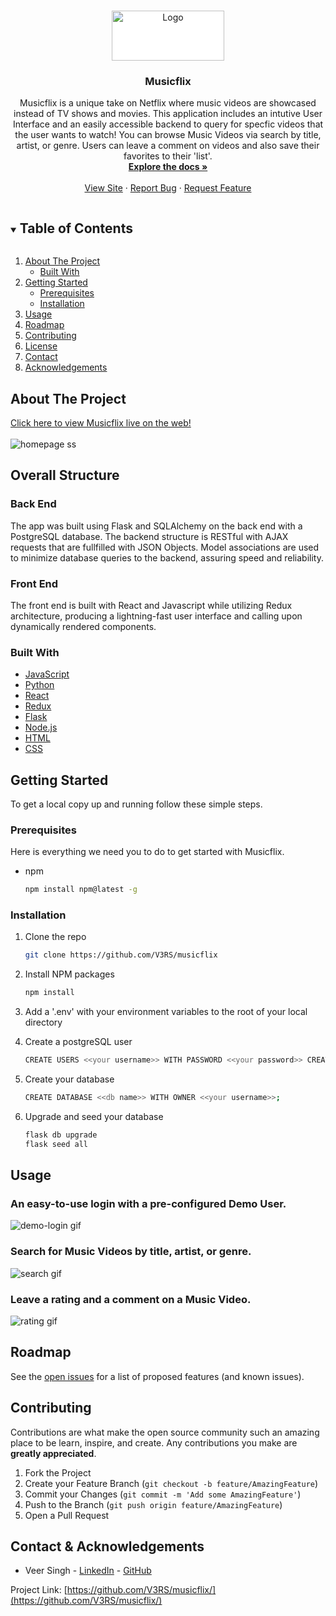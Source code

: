 <!-- PROJECT SHIELD -->
<!--
*** Im using markdown "reference style" links for readability.
*** Reference links are enclosed in brackets [ ] instead of parentheses ( ).
*** See the bottom of this document for the declaration of the reference variables
*** for contributors-url, forks-url, etc. This is an optional, concise syntax you may use.
*** https://www.markdownguide.org/basic-syntax/#reference-style-links
test
-->

<!-- PROJECT LOGO -->
<br />
<p align="center">
  <a href="https://github.com/V3RS/musicflix">
    <img src="https://musicflix.s3.us-east-2.amazonaws.com/logo.png" alt="Logo" width="180" height="80" style="background-color:white">
  </a>

  <h3 align="center">Musicflix</h3>

  <p align="center">
    Musicflix is a unique take on Netflix where music videos are showcased instead of TV shows and movies. This application includes an intutive User Interface and an easily accessible backend to query for specfic videos that the user wants to watch! You can browse Music Videos via search by title, artist, or genre. Users can leave a comment on videos and also save their favorites to their 'list'.
    <br />
    <a href="https://github.com/V3RS/musicflix/wiki"><strong>Explore the docs »</strong></a>
    <br />
    <br />
    <a href="https://musicflix-app.herokuapp.com/">View Site</a>
    ·
    <a href="https://github.com/V3RS/musicflix/issues">Report Bug</a>
    ·
    <a href="https://github.com/V3RS/musicflix/issues">Request Feature</a>
  </p>
</p>

<!-- TABLE OF CONTENTS -->
<details open="open">
  <summary><h2 style="display: inline-block">Table of Contents</h2></summary>
  <ol>
    <li>
      <a href="#about-the-project">About The Project</a>
      <ul>
        <li><a href="#built-with">Built With</a></li>
      </ul>
    </li>
    <li>
      <a href="#getting-started">Getting Started</a>
      <ul>
        <li><a href="#prerequisites">Prerequisites</a></li>
        <li><a href="#installation">Installation</a></li>
      </ul>
    </li>
    <li><a href="#usage">Usage</a></li>
    <li><a href="#roadmap">Roadmap</a></li>
    <li><a href="#contributing">Contributing</a></li>
    <li><a href="#license">License</a></li>
    <li><a href="#contact">Contact</a></li>
    <li><a href="#acknowledgements">Acknowledgements</a></li>
  </ol>
</details>

<!-- ABOUT THE PROJECT -->

## About The Project

[Click here to view Musicflix live on the web!](https://musicflix-app.herokuapp.com/)
<br>
</br>
<img src="https://musicflix.s3.us-east-2.amazonaws.com/site-images/homepage-ss.png" alt="homepage ss" />

## Overall Structure

### Back End

The app was built using Flask and SQLAlchemy on the back end with a PostgreSQL database. The backend structure is RESTful with AJAX requests that are fullfilled with JSON Objects. Model associations are used to minimize database queries to the backend, assuring speed and reliability.

### Front End

The front end is built with React and Javascript while utilizing Redux architecture, producing a lightning-fast user interface and calling upon dynamically rendered components.

### Built With

- [JavaScript](https://www.javascript.com/)
- [Python](https://www.python.org/)
- [React](https://reactjs.org/)
- [Redux](https://redux.js.org/)
- [Flask](https://flask-doc.readthedocs.io/en/latest/)
- [Node.js](https://nodejs.org/en/)
- [HTML](https://html.com/)
- [CSS](http://www.css3.info/)

<!-- GETTING STARTED -->

## Getting Started

To get a local copy up and running follow these simple steps.

### Prerequisites

Here is everything we need you to do to get started with Musicflix.

- npm
  ```sh
  npm install npm@latest -g
  ```

### Installation

1. Clone the repo
   ```sh
   git clone https://github.com/V3RS/musicflix
   ```
2. Install NPM packages
   ```sh
   npm install
   ```
3. Add a '.env' with your environment variables to the root of your local directory

4. Create a postgreSQL user
   ```sh
   CREATE USERS <<your username>> WITH PASSWORD <<your password>> CREATEDB;
   ```
5. Create your database
   ```sh
   CREATE DATABASE <<db name>> WITH OWNER <<your username>>;
   ```
6. Upgrade and seed your database
   ```sh
   flask db upgrade
   flask seed all
   ```

<!-- USAGE EXAMPLES -->

## Usage

### An easy-to-use login with a pre-configured Demo User.

![demo-login gif](imgs/demo-login.gif)

### Search for Music Videos by title, artist, or genre.

![search gif](imgs/search.gif)

### Leave a rating and a comment on a Music Video.

![rating gif](imgs/reviews.gif)

<!-- ### Add a Music Video to your list
![My List](site-images/my-list.gif) -->
<!-- ## Obstacles -->

<!-- ROADMAP -->

## Roadmap

See the [open issues](https://github.com/V3RS/musicflix/issues) for a list of proposed features (and known issues).

<!-- CONTRIBUTING -->

## Contributing

Contributions are what make the open source community such an amazing place to be learn, inspire, and create. Any contributions you make are **greatly appreciated**.

1. Fork the Project
2. Create your Feature Branch (`git checkout -b feature/AmazingFeature`)
3. Commit your Changes (`git commit -m 'Add some AmazingFeature'`)
4. Push to the Branch (`git push origin feature/AmazingFeature`)
5. Open a Pull Request

<!-- CONTACT -->

## Contact & Acknowledgements

- Veer Singh - [LinkedIn](https://www.linkedin.com/in/veerkaran-singh-45b4a9190/) - [GitHub](https://github.com/V3RS)

Project Link: [https://github.com/V3RS/musicflix/](https://github.com/V3RS/musicflix/)

<!-- ACKNOWLEDGEMENTS -->
